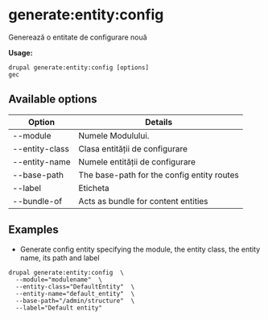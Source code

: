 # generate:entity:config
Generează o entitate de configurare nouă

**Usage:**
```
drupal generate:entity:config [options]
gec
```

## Available options
Option | Details
-------|-------------
--module | Numele Modulului.
--entity-class | Clasa entității de configurare
--entity-name | Numele entității de configurare
--base-path | The base-path for the config entity routes
--label | Eticheta
--bundle-of | Acts as bundle for content entities

## Examples
* Generate config entity specifying the module, the entity class, the entity name, its path and label
```
drupal generate:entity:config  \
  --module="modulename"  \
  --entity-class="DefaultEntity"  \
  --entity-name="default_entity"  \
  --base-path="/admin/structure"  \
  --label="Default entity"
```
